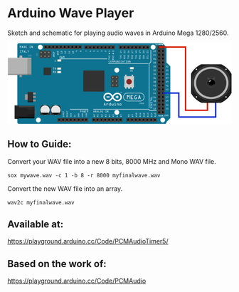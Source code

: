 # Arduino Wave Player

Sketch and schematic for playing audio waves in Arduino Mega 1280/2560.

![alt screenshot](https://raw.githubusercontent.com/lrusso/ArduinoWavePlayer/master/ArduinoWavePlayer.png)


## How to Guide:

Convert your WAV file into a new 8 bits, 8000 MHz and Mono WAV file.

```
sox mywave.wav -c 1 -b 8 -r 8000 myfinalwave.wav
```

Convert the new WAV file into an array.

```
wav2c myfinalwave.wav
```

## Available at:

https://playground.arduino.cc/Code/PCMAudioTimer5/

## Based on the work of:

https://playground.arduino.cc/Code/PCMAudio
